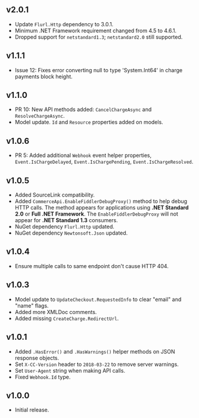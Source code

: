## v2.0.1
* Update `Flurl.Http` dependency to 3.0.1.
* Minimum .NET Framework requirement changed from 4.5 to 4.6.1.
* Dropped support for `netstandard1.3`; `netstandard2.0` still supported.

## v1.1.1
* Issue 12: Fixes error converting null to type 'System.Int64' in charge payments block height.

## v1.1.0
* PR 10: New API methods added: `CancelChargeAsync` and `ResolveChargeAsync`.
* Model update. `Id` and `Resource` properties added on models.

## v1.0.6
* PR 5: Added additional `Webhook` event helper properties, `Event.IsChargeDelayed`, `Event.IsChargePending`, `Event.IsChargeResolved`. 

## v1.0.5
* Added SourceLink compatibility.
* Added `CommerceApi.EnableFiddlerDebugProxy()` method to help debug HTTP calls. The method appears for applications using **.NET Standard 2.0** or **Full .NET Framework**. The `EnableFiddlerDebugProxy` will not appear for **.NET Standard 1.3** consumers.
* NuGet dependency `Flurl.Http` updated.
* NuGet dependency `Newtonsoft.Json` updated.

## v1.0.4
* Ensure multiple calls to same endpoint don't cause HTTP 404. 

## v1.0.3
* Model update to `UpdateCheckout.RequestedInfo` to clear "email" and "name" flags.
* Added more XMLDoc comments.
* Added missing `CreateCharge.RedirectUrl`. 

## v1.0.1
* Added `.HasError()` and `.HasWarnings()` helper methods on JSON response objects.
* Set `X-CC-Version` header to `2018-03-22` to remove server warnings.
* Set `User-Agent` string when making API calls.
* Fixed `Webhook.Id` type.

## v1.0.0
* Initial release.